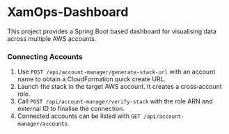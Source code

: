 # XamOps-Dashboard

This project provides a Spring Boot based dashboard for visualising data across multiple AWS accounts.

### Connecting Accounts

1. Use `POST /api/account-manager/generate-stack-url` with an account name to obtain a CloudFormation quick create URL.
2. Launch the stack in the target AWS account. It creates a cross‑account role.
3. Call `POST /api/account-manager/verify-stack` with the role ARN and external ID to finalise the connection.
4. Connected accounts can be listed with `GET /api/account-manager/accounts`.